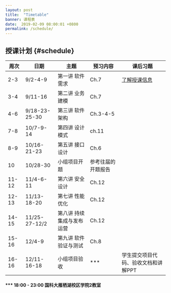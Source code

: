 ```yaml
---
layout: post
title:  "Timetable"
banner: 课程表
date:  2019-02-09 08:00:01 +0800
permalink: /schedule/
---
```


授课计划 {#schedule}
----------------------------------------

周次|日期|主题|预习内容|课后习题
-------|------|------|------------|------------
 2-3|9/2-4-9|第一讲  软件需求|Ch.7| [了解授课信息](https://tjluo-ucas.github.io/ase)
 3-4|9/11-16|第二讲 业务建模|Ch.7| 
 4-6|9/18-23-25-30|第三讲 软件架构|Ch.3-4-5|	
 7-8|10/7-9-14|第四讲 设计模式|ch.11|
 8-9|10/16-21-23|第五讲 接口设计|Ch.6|
 10|10/28-30|小组项目开题|参考往届的开题报告|
 11-12|11/4-6-11|第六讲 安全设计|Ch.12|
 12-13|11/13-18-20|第七讲 性能优化|Ch.12|
 14-15|11/25-27-12/2|第八讲 持续集成与发布运营|Ch.12|	
15-16|12/4-9|第九讲 软件验证与测试|Ch.8|
16-16|12/11-16-18|小组项目验收|***|学生提交项目代码、验收文档和讲解PPT

#### *** 18:00 - 23:00 国科大雁栖湖校区学院2教室